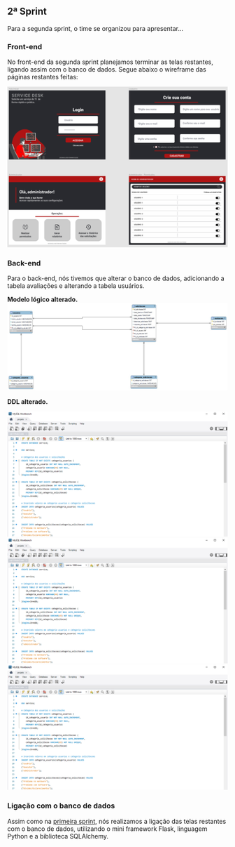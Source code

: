 ## 2ª Sprint

Para a segunda sprint, o time se organizou para apresentar...

### Front-end
No front-end da segunda sprint planejamos terminar as telas restantes, ligando assim com o banco de dados. Segue abaixo o wireframe das páginas restantes feitas:

<img src="/doc/front-end/wireframe-sprint2.png" alt="wireframe sprint 1" width="855" >

### Back-end
Para o back-end, nós tivemos que alterar o banco de dados, adicionando a tabela avaliações e alterando a tabela usuários.

**Modelo lógico alterado.**
<img src="/doc/back-end/modelo-logico-2Sprint.jpeg" alt="modelo lógico sprint 1">

**DDL alterado.**

<img src="/doc/back-end/tabela1-2sprint.png" alt="criação de tabelas">
<img src="/doc/back-end/tabela1-2sprint.png" alt="criação de tabelas">
<img src="/doc/back-end/tabela1-2sprint.png" alt="criação de tabelas">

### Ligação com o banco de dados
Assim como na [primeira sprint](https://github.com/whatscodeg3/API-DSM-ServiceDesk/blob/main/doc/sprints/sprint1.md), nós realizamos a ligação das telas 
restantes com o banco de dados, utilizando o mini framework Flask, linguagem Python e a biblioteca SQLAlchemy.
